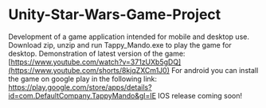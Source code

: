 # Unity-Star-Wars-Game-Project
Development of a game application intended for mobile and desktop use.
Download zip, unzip and run Tappy_Mando.exe to play the game for desktop. Demonstration of latest version of the game: [https://www.youtube.com/watch?v=371zUXb5gDQ](https://www.youtube.com/shorts/8kjqZXCm1J0)
For android you can install the game on google play in the following link: https://play.google.com/store/apps/details?id=com.DefaultCompany.TappyMando&gl=IE
IOS release coming soon!

